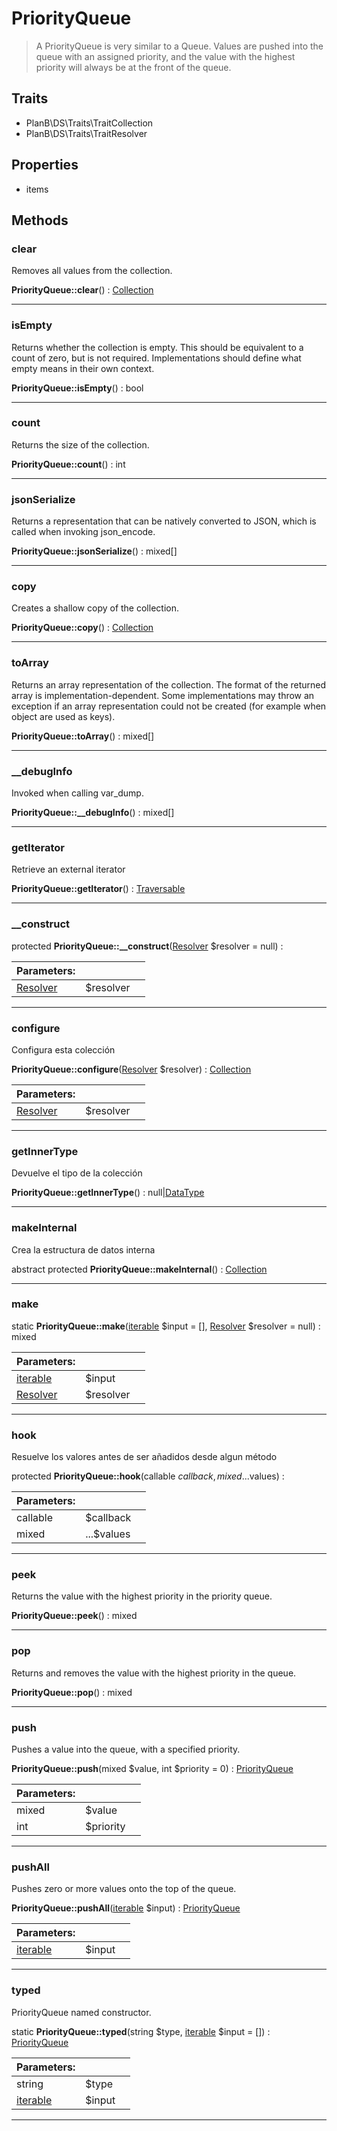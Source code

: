 
                                                                                                                                            
    
# PriorityQueue


> A PriorityQueue is very similar to a Queue. Values are pushed into the queue
with an assigned priority, and the value with the highest priority will
always be at the front of the queue.
>
> 


## Traits
- PlanB\DS\Traits\TraitCollection
- PlanB\DS\Traits\TraitResolver




## Properties
- items


## Methods

### clear
Removes all values from the collection.


**PriorityQueue::clear**() : [Collection](../../../Collection.md)



---


### isEmpty
Returns whether the collection is empty.
This should be equivalent to a count of zero, but is not required.
Implementations should define what empty means in their own context.

**PriorityQueue::isEmpty**() : bool



---


### count
Returns the size of the collection.


**PriorityQueue::count**() : int



---


### jsonSerialize
Returns a representation that can be natively converted to JSON, which is
called when invoking json_encode.


**PriorityQueue::jsonSerialize**() : mixed[]



---


### copy
Creates a shallow copy of the collection.


**PriorityQueue::copy**() : [Collection](../../../Collection.md)



---


### toArray
Returns an array representation of the collection.
The format of the returned array is implementation-dependent. Some
implementations may throw an exception if an array representation
could not be created (for example when object are used as keys).

**PriorityQueue::toArray**() : mixed[]



---


### __debugInfo
Invoked when calling var_dump.


**PriorityQueue::__debugInfo**() : mixed[]



---


### getIterator
Retrieve an external iterator


**PriorityQueue::getIterator**() : [Traversable](../../../Traversable.md)



---


### __construct



protected **PriorityQueue::__construct**([Resolver](../../../Resolver.md) $resolver = null) : 


|Parameters: | | |
| --- | --- | --- |
|[Resolver](../../../Resolver.md) |$resolver |  |

---


### configure
Configura esta colección


**PriorityQueue::configure**([Resolver](../../../Resolver.md) $resolver) : [Collection](../../../Collection.md)


|Parameters: | | |
| --- | --- | --- |
|[Resolver](../../../Resolver.md) |$resolver |  |

---


### getInnerType
Devuelve el tipo de la colección


**PriorityQueue::getInnerType**() : null|[DataType](../../../DataType.md)



---


### makeInternal
Crea la estructura de datos interna


abstract protected **PriorityQueue::makeInternal**() : [Collection](../../../Collection.md)



---


### make



static **PriorityQueue::make**([iterable](../../../iterable.md) $input = [], [Resolver](../../../Resolver.md) $resolver = null) : mixed


|Parameters: | | |
| --- | --- | --- |
|[iterable](../../../iterable.md) |$input |  |
|[Resolver](../../../Resolver.md) |$resolver |  |

---


### hook
Resuelve los valores antes de ser añadidos desde algun método


protected **PriorityQueue::hook**(callable $callback, mixed ...$values) : 


|Parameters: | | |
| --- | --- | --- |
|callable |$callback |  |
|mixed |...$values |  |

---


### peek
Returns the value with the highest priority in the priority queue.


**PriorityQueue::peek**() : mixed



---


### pop
Returns and removes the value with the highest priority in the queue.


**PriorityQueue::pop**() : mixed



---


### push
Pushes a value into the queue, with a specified priority.


**PriorityQueue::push**(mixed $value, int $priority = 0) : [PriorityQueue](../../../PriorityQueue.md)


|Parameters: | | |
| --- | --- | --- |
|mixed |$value |  |
|int |$priority |  |

---


### pushAll
Pushes zero or more values onto the top of the queue.


**PriorityQueue::pushAll**([iterable](../../../iterable.md) $input) : [PriorityQueue](../../../PriorityQueue.md)


|Parameters: | | |
| --- | --- | --- |
|[iterable](../../../iterable.md) |$input |  |

---


### typed
PriorityQueue named constructor.


static **PriorityQueue::typed**(string $type, [iterable](../../../iterable.md) $input = []) : [PriorityQueue](../../../PriorityQueue.md)


|Parameters: | | |
| --- | --- | --- |
|string |$type |  |
|[iterable](../../../iterable.md) |$input |  |

---


                                                                                                                                                                                                                                                                                                                                                                                                            
    
                                                                                                                                                                                                                                                                             
                